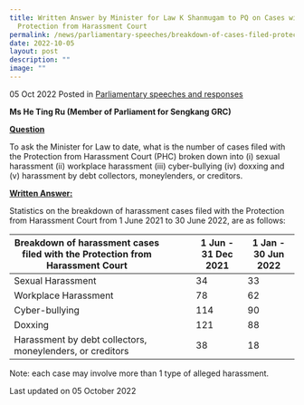 ```yaml
---
title: Written Answer by Minister for Law K Shanmugam to PQ on Cases with
  Protection from Harassment Court
permalink: /news/parliamentary-speeches/breakdown-of-cases-filed-protection-from-harassment-court/
date: 2022-10-05
layout: post
description: ""
image: ""
---
```

05 Oct 2022 Posted in [Parliamentary speeches and responses](/news/parliamentary-speeches)

**Ms He Ting Ru (Member of Parliament for Sengkang GRC)**

**<b><u>Question</u></b>**

To ask the Minister for Law to date, what is the number of cases filed with the Protection from Harassment Court (PHC) broken down into (i) sexual harassment (ii) workplace harassment (iii) cyber-bullying (iv) doxxing and (v) harassment by debt collectors, moneylenders, or creditors.

**<b><u>Written Answer:</u></b>** 

Statistics on the  breakdown of harassment cases filed with the Protection from Harassment Court from 1 June 2021 to 30 June 2022, are as follows:

|Breakdown of harassment cases filed with the Protection from Harassment Court||||1 Jun - 31 Dec 2021|1 Jan - 30 Jun 2022|
|----------------|-------------------------------|-----------------------------|-------------------------------|-----------------------------|-------------------------------|
|Sexual Harassment||||34|33|
Workplace Harassment||||78|62|
|Cyber-bullying||||114|90|
|Doxxing||||121|88|
|Harassment by debt collectors, moneylenders, or creditors||||38|18|
Note: each case may involve more than 1 type of alleged harassment. 

<p class="right-side-updated">Last updated on 05 October 2022</p>